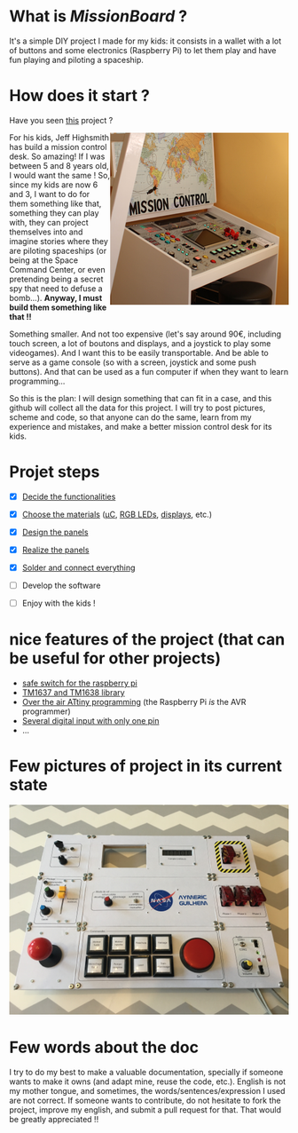 
# What is *MissionBoard* ?

It's a simple DIY project I made for my kids: it consists in a wallet with a lot of buttons and some electronics (Raspberry Pi) to let them play and have fun playing and piloting a spaceship.

# How does it start ?

Have you seen [this](http://makezine.com/projects/mission-control-desk) project ?

<IMG alt="Jeff Highsmith's control desk" src="photos/missioncontrol.png" align="right">

For his kids, Jeff Highsmith has build a mission control desk. So amazing! If I was between 5 and 8 years old, I would want the same ! So, since my kids are now 6 and 3, I want to do for them something like that, something they can play with, they can project themselves into and imagine stories where they are piloting spaceships (or being at the Space Command Center, or even pretending being a secret spy that need to defuse a bomb...). **Anyway, I must build them something like that !!**

Something smaller. And not too expensive (let's say around 90€, including touch screen, a lot of boutons and displays, and a joystick to play some videogames).
And I want this to be easily transportable. And be able to serve as a game console (so with a screen, joystick and some push buttons). And that can be used as a fun computer if when they want to learn programming...

So this is the plan: I will design something that can fit in a case, and this github will collect all the data for this project. I will try to post pictures, scheme and code, so that anyone can do the same, learn from my experience and mistakes, and make a better mission control desk for its kids.

# Projet steps

- [x] [Decide the functionalities](functionalities.md)
- [x] [Choose the materials](bom.md) ([µC](ATtiny.md), [RGB LEDs](APA106.md), [displays](TM1638.md), etc.)
- [x] [Design the panels](panels/panels.md)
- [x] [Realize the panels](panels/panels.md)
- [x] [Solder and connect everything](io.md)
- [ ] Develop the software
- [ ] Enjoy with the kids !


# nice features of the project (that can be useful for other projects)

- [safe switch for the raspberry pi](power.md)
- [TM1637 and TM1638 library](TM163x.md)
- [Over the air ATtiny programming](ATtiny.md) (the Raspberry Pi *is* the AVR programmer)
- [Several digital input with only one pin](multiple-inputs.md)
- ...

# Few pictures of project in its current state

![bottom panel](photos/IMG_2284.JPG)


# Few words about the doc
I try to do my best to make a valuable documentation, specially if someone wants to make it owns (and adapt mine, reuse the code, etc.).
English is not my mother tongue, and sometimes, the words/sentences/expression I used are not correct.
If someone wants to contribute, do not hesitate to fork the project, improve my english, and submit a pull request for that. That would be greatly appreciated !!



